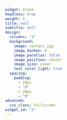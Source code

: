 ```yaml
---
widget: blank
headless: true
weight: 5
title: null
subtitle: null
design:
  columns: "1"
  background:
    image: contact.jpg
    image_darken: 0
    image_parallax: false
    image_position: center
    image_size: cover
    text_color_light: true
  spacing:
    padding:
      - 20px
      - "0"
      - 20px
      - "0"
advanced:
  css_class: fullscreen
widget_id: "2"
---
```

